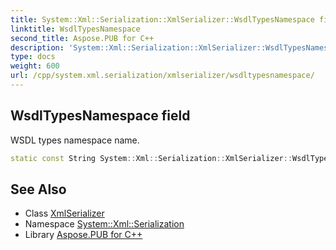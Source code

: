 ```yaml
---
title: System::Xml::Serialization::XmlSerializer::WsdlTypesNamespace field
linktitle: WsdlTypesNamespace
second_title: Aspose.PUB for C++
description: 'System::Xml::Serialization::XmlSerializer::WsdlTypesNamespace field. WSDL types namespace name in C++.'
type: docs
weight: 600
url: /cpp/system.xml.serialization/xmlserializer/wsdltypesnamespace/
---
```

## WsdlTypesNamespace field


WSDL types namespace name.

```cpp
static const String System::Xml::Serialization::XmlSerializer::WsdlTypesNamespace
```

## See Also

* Class [XmlSerializer](../)
* Namespace [System::Xml::Serialization](../../)
* Library [Aspose.PUB for C++](../../../)

